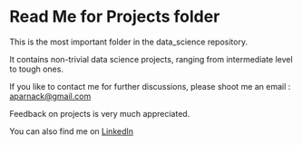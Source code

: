 Read Me for Projects folder
============================

This is the most important folder in the data_science repository.

It contains non-trivial data science projects, ranging from intermediate level to tough ones.

If you like to contact me for further discussions, please shoot me an email : aparnack@gmail.com

Feedback on projects is very much appreciated.

You can also find me on [LinkedIn](https://www.linkedin.com/in/aparnacshastry/)
